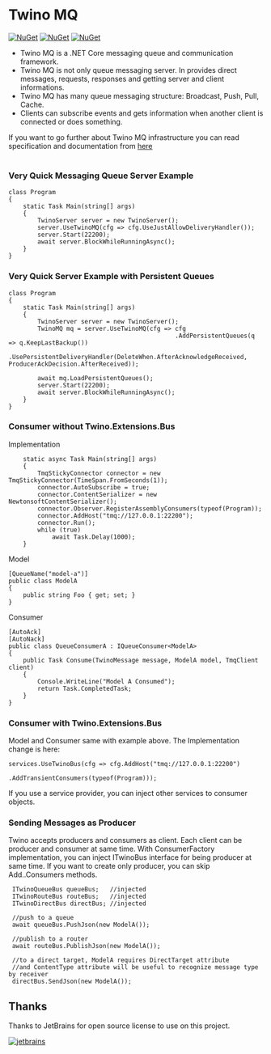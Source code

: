# Twino MQ

[![NuGet](https://img.shields.io/nuget/v/Twino.MQ?label=server%20nuget)](https://www.nuget.org/packages/Twino.MQ)
[![NuGet](https://img.shields.io/nuget/v/Twino.Client.TMQ?label=client%20nuget)](https://www.nuget.org/packages/Twino.Client.TMQ)
[![NuGet](https://img.shields.io/nuget/v/Twino.Extensions.Bus?label=bus%20nuget)](https://www.nuget.org/packages/Twino.Extensions.Bus)

* Twino MQ is a .NET Core messaging queue and communication framework.
* Twino MQ is not only queue messaging server. In provides direct messages, requests, responses and getting server and client informations.
* Twino MQ has many queue messaging structure: Broadcast, Push, Pull, Cache.
* Clients can subscribe events and gets information when another client is connected or does something.

If you want to go further about Twino MQ infrastructure you can read specification and documentation from [here](https://github.com/twino-framework/twino-mq/blob/master/docs/twino-mq.pdf)<br><br>

### Very Quick Messaging Queue Server Example

    class Program
    {
        static Task Main(string[] args)
        {
            TwinoServer server = new TwinoServer();
            server.UseTwinoMQ(cfg => cfg.UseJustAllowDeliveryHandler());
            server.Start(22200);
            await server.BlockWhileRunningAsync();
        }
    }
    
### Very Quick Server Example with Persistent Queues

    class Program
    {
        static Task Main(string[] args)
        {
            TwinoServer server = new TwinoServer();
            TwinoMQ mq = server.UseTwinoMQ(cfg => cfg
                                                  .AddPersistentQueues(q => q.KeepLastBackup())
                                                  .UsePersistentDeliveryHandler(DeleteWhen.AfterAcknowledgeReceived, ProducerAckDecision.AfterReceived));

            await mq.LoadPersistentQueues();
            server.Start(22200);
            await server.BlockWhileRunningAsync();
        }
    }

### Consumer without Twino.Extensions.Bus

Implementation

        static async Task Main(string[] args)
        {
            TmqStickyConnector connector = new TmqStickyConnector(TimeSpan.FromSeconds(1));
            connector.AutoSubscribe = true;
            connector.ContentSerializer = new NewtonsoftContentSerializer();
            connector.Observer.RegisterAssemblyConsumers(typeof(Program));
            connector.AddHost("tmq://127.0.0.1:22200");
            connector.Run();
            while (true)
                await Task.Delay(1000);
        }

Model

    [QueueName("model-a")]
    public class ModelA
    {
        public string Foo { get; set; }
    }

Consumer

    [AutoAck]
    [AutoNack]
    public class QueueConsumerA : IQueueConsumer<ModelA>
    {
        public Task Consume(TwinoMessage message, ModelA model, TmqClient client)
        {
            Console.WriteLine("Model A Consumed");
            return Task.CompletedTask;
        }
    }


### Consumer with Twino.Extensions.Bus

Model and Consumer same with example above. The Implementation change is here:

    services.UseTwinoBus(cfg => cfg.AddHost("tmq://127.0.0.1:22200")
                                   .AddTransientConsumers(typeof(Program)));


If you use a service provider, you can inject other services to consumer objects.


### Sending Messages as Producer

Twino accepts producers and consumers as client. Each client can be producer and consumer at same time. With ConsumerFactory implementation, you can inject ITwinoBus interface for being producer at same time. If you want to create only producer, you can skip Add..Consumers methods.

     ITwinoQueueBus queueBus;   //injected
     ITwinoRouteBus routeBus;   //injected
     ITwinoDirectBus directBus; //injected

     //push to a queue
     await queueBus.PushJson(new ModelA());

     //publish to a router
     await routeBus.PublishJson(new ModelA());

     //to a direct target, ModelA requires DirectTarget attribute
     //and ContentType attribute will be useful to recognize message type by receiver
     directBus.SendJson(new ModelA());



## Thanks

Thanks to JetBrains for open source license to use on this project.

[![jetbrains](https://user-images.githubusercontent.com/21208762/90192662-10043700-ddcc-11ea-9533-c43b99801d56.png)](https://www.jetbrains.com/?from=twino-framework)
